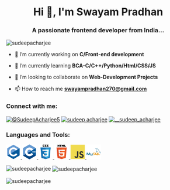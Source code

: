<h1 align="center">Hi 👋, I'm Swayam Pradhan</h1>
<h3 align="center">A passionate frontend developer from India...</h3>

<p align="left"> <img src="https://komarev.com/ghpvc/?username=Swayam2912&label=Profile%20views&color=0e75b6&style=flat" alt="sudeepacharjee" /> </p>

- 🔭 I’m currently working on **C/Front-end development**

- 🌱 I’m currently learning **BCA-C/C++/Python/Html/CSS/JS**

- 👯 I’m looking to collaborate on **Web-Development Projects**

- 📫 How to reach me **swayampradhan270@gmail.com**


<h3 align="left">Connect with me:</h3>
<p align="left">
<a href="https://twitter.com/@silentknight699" target="blank"><img align="center" src="https://raw.githubusercontent.com/rahuldkjain/github-profile-readme-generator/master/src/images/icons/Social/twitter.svg" alt="@SudeepAcharjee5" height="30" width="40" /></a>
<a href="https://linkedin.com/in/swayampradhan" target="blank"><img align="center" src="https://raw.githubusercontent.com/rahuldkjain/github-profile-readme-generator/master/src/images/icons/Social/linked-in-alt.svg" alt="sudeep acharjee" height="30" width="40" /></a>
<a href="https://instagram.com/_meadow_69" target="blank"><img align="center" src="https://raw.githubusercontent.com/rahuldkjain/github-profile-readme-generator/master/src/images/icons/Social/instagram.svg" alt="__sudeep_acharjee" height="30" width="40" /></a>
</p>

<h3 align="left">Languages and Tools:</h3>
<p align="left"> <a href="https://www.cprogramming.com/" target="_blank" rel="noreferrer"> <img src="https://raw.githubusercontent.com/devicons/devicon/master/icons/c/c-original.svg" alt="c" width="40" height="40"/> </a> <a href="https://www.w3schools.com/cpp/" target="_blank" rel="noreferrer"> <img src="https://raw.githubusercontent.com/devicons/devicon/master/icons/cplusplus/cplusplus-original.svg" alt="cplusplus" width="40" height="40"/> </a> <a href="https://www.w3schools.com/css/" target="_blank" rel="noreferrer"> <img src="https://raw.githubusercontent.com/devicons/devicon/master/icons/css3/css3-original-wordmark.svg" alt="css3" width="40" height="40"/> </a> <a href="https://www.w3.org/html/" target="_blank" rel="noreferrer"> <img src="https://raw.githubusercontent.com/devicons/devicon/master/icons/html5/html5-original-wordmark.svg" alt="html5" width="40" height="40"/> </a> <a href="https://developer.mozilla.org/en-US/docs/Web/JavaScript" target="_blank" rel="noreferrer"> <img src="https://raw.githubusercontent.com/devicons/devicon/master/icons/javascript/javascript-original.svg" alt="javascript" width="40" height="40"/> </a> <a href="https://www.mysql.com/" target="_blank" rel="noreferrer"> <img src="https://raw.githubusercontent.com/devicons/devicon/master/icons/mysql/mysql-original-wordmark.svg" alt="mysql" width="40" height="40"/> </a> </p>

<p><img align="left" src="https://github-readme-stats.vercel.app/api/top-langs?username=Swayam2912&show_icons=true&locale=en&layout=compact" alt="sudeepacharjee" /></p>

<p>&nbsp;<img align="center" src="https://github-readme-stats.vercel.app/api?username=Swayam2912&show_icons=true&locale=en" alt="sudeepacharjee" /></p>

<p><img align="center" src="https://github-readme-streak-stats.herokuapp.com/?user=Swayam2912&" alt="sudeepacharjee" /></p>
